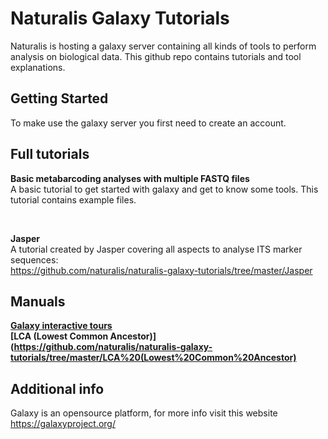 # Naturalis Galaxy Tutorials
Naturalis is hosting a galaxy server containing all kinds of tools to perform analysis on biological data. This github repo contains tutorials and tool explanations.

## Getting Started
To make use the galaxy server you first need to create an account. 

## Full tutorials
**Basic metabarcoding analyses with multiple FASTQ files** <br />
A basic tutorial to get started with galaxy and get to know some tools. This tutorial contains example files.

<br />

**Jasper** <br />
A tutorial created by Jasper covering all aspects to analyse ITS marker sequences:<br />
https://github.com/naturalis/naturalis-galaxy-tutorials/tree/master/Jasper

## Manuals
**[Galaxy interactive tours](https://github.com/naturalis/naturalis-galaxy-tutorials/tree/master/Galaxy%20interactive%20tours)**
<br />
**[LCA (Lowest Common Ancestor)](https://github.com/naturalis/naturalis-galaxy-tutorials/tree/master/LCA%20(Lowest%20Common%20Ancestor)**
<br />
## Additional info
Galaxy is an opensource platform, for more info visit this website https://galaxyproject.org/
